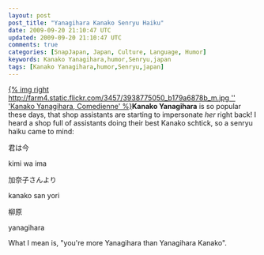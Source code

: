 ```yaml
---           
layout: post
post_title: "Yanagihara Kanako Senryu Haiku"
date: 2009-09-20 21:10:47 UTC
updated: 2009-09-20 21:10:47 UTC
comments: true
categories: [SnapJapan, Japan, Culture, Language, Humor]
keywords: Kanako Yanagihara,humor,Senryu,japan
tags: [Kanako Yanagihara,humor,Senryu,japan]
---
```

 


[{% img right http://farm4.static.flickr.com/3457/3938775050_b179a6878b_m.jpg '' 'Kanako Yanagihara, Comedienne' %}](http://www.flickr.com/photos/81796435@N00/3938775050 "View 'Kanako Yanagihara, Comedienne' on Flickr.com")**Kanako Yanagihara** is so popular these days, that shop assistants are starting to impersonate _her_ right back! I heard a shop full of assistants doing their best Kanako schtick, so a senryu haiku came to mind: 




> 




君は今




kimi wa ima




加奈子さんより




kanako san yori




柳原




yanagihara









What I mean is, "you're more Yanagihara than Yanagihara Kanako". 


